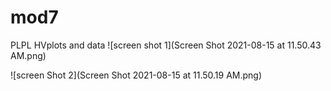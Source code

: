 # mod7
PLPL HVplots and data 
![screen shot 1](Screen Shot 2021-08-15 at 11.50.43 AM.png)

![screen Shot 2](Screen Shot 2021-08-15 at 11.50.19 AM.png)
